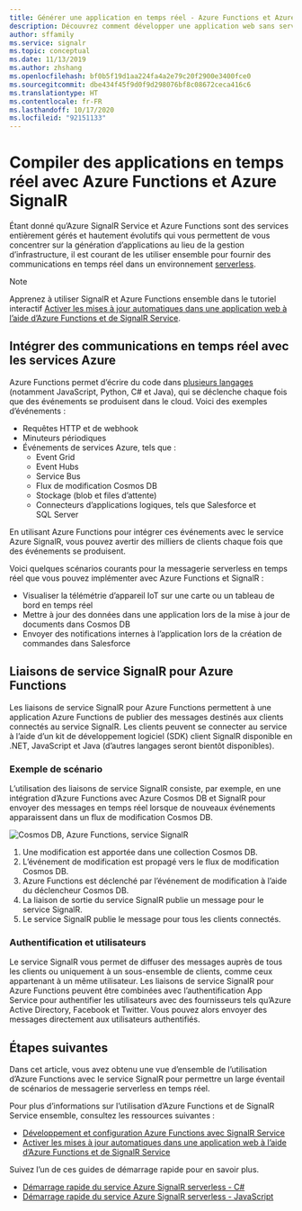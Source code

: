 ```yaml
---
title: Générer une application en temps réel - Azure Functions et Azure SignalR Service
description: Découvrez comment développer une application web sans serveur en temps réel avec Azure SignalR Service à l’aide de l’exemple suivant.
author: sffamily
ms.service: signalr
ms.topic: conceptual
ms.date: 11/13/2019
ms.author: zhshang
ms.openlocfilehash: bf0b5f19d1aa224fa4a2e79c20f2900e3400fce0
ms.sourcegitcommit: dbe434f45f9d0f9d298076bf8c08672ceca416c6
ms.translationtype: HT
ms.contentlocale: fr-FR
ms.lasthandoff: 10/17/2020
ms.locfileid: "92151133"
---
```

# <a name="build-real-time-apps-with-azure-functions-and-azure-signalr-service"></a>Compiler des applications en temps réel avec Azure Functions et Azure SignalR

Étant donné qu’Azure SignalR Service et Azure Functions sont des services entièrement gérés et hautement évolutifs qui vous permettent de vous concentrer sur la génération d’applications au lieu de la gestion d’infrastructure, il est courant de les utiliser ensemble pour fournir des communications en temps réel dans un environnement [serverless](https://azure.microsoft.com/solutions/serverless/).

> [!NOTE]
> Apprenez à utiliser SignalR et Azure Functions ensemble dans le tutoriel interactif [Activer les mises à jour automatiques dans une application web à l’aide d’Azure Functions et de SignalR Service](/learn/modules/automatic-update-of-a-webapp-using-azure-functions-and-signalr).

## <a name="integrate-real-time-communications-with-azure-services"></a>Intégrer des communications en temps réel avec les services Azure

Azure Functions permet d’écrire du code dans [plusieurs langages](../azure-functions/supported-languages.md) (notamment JavaScript, Python, C# et Java), qui se déclenche chaque fois que des événements se produisent dans le cloud. Voici des exemples d’événements :

* Requêtes HTTP et de webhook
* Minuteurs périodiques
* Événements de services Azure, tels que :
    - Event Grid
    - Event Hubs
    - Service Bus
    - Flux de modification Cosmos DB
    - Stockage (blob et files d’attente)
    - Connecteurs d’applications logiques, tels que Salesforce et SQL Server

En utilisant Azure Functions pour intégrer ces événements avec le service Azure SignalR, vous pouvez avertir des milliers de clients chaque fois que des événements se produisent.

Voici quelques scénarios courants pour la messagerie serverless en temps réel que vous pouvez implémenter avec Azure Functions et SignalR :

* Visualiser la télémétrie d’appareil IoT sur une carte ou un tableau de bord en temps réel
* Mettre à jour des données dans une application lors de la mise à jour de documents dans Cosmos DB
* Envoyer des notifications internes à l’application lors de la création de commandes dans Salesforce

## <a name="signalr-service-bindings-for-azure-functions"></a>Liaisons de service SignalR pour Azure Functions

Les liaisons de service SignalR pour Azure Functions permettent à une application Azure Functions de publier des messages destinés aux clients connectés au service SignalR. Les clients peuvent se connecter au service à l’aide d’un kit de développement logiciel (SDK) client SignalR disponible en .NET, JavaScript et Java (d’autres langages seront bientôt disponibles).

### <a name="an-example-scenario"></a>Exemple de scénario

L’utilisation des liaisons de service SignalR consiste, par exemple, en une intégration d’Azure Functions avec Azure Cosmos DB et SignalR pour envoyer des messages en temps réel lorsque de nouveaux événements apparaissent dans un flux de modification Cosmos DB.

![Cosmos DB, Azure Functions, service SignalR](media/signalr-concept-azure-functions/signalr-cosmosdb-functions.png)

1. Une modification est apportée dans une collection Cosmos DB.
2. L’événement de modification est propagé vers le flux de modification Cosmos DB.
3. Azure Functions est déclenché par l’événement de modification à l’aide du déclencheur Cosmos DB.
4. La liaison de sortie du service SignalR publie un message pour le service SignalR.
5. Le service SignalR publie le message pour tous les clients connectés.

### <a name="authentication-and-users"></a>Authentification et utilisateurs

Le service SignalR vous permet de diffuser des messages auprès de tous les clients ou uniquement à un sous-ensemble de clients, comme ceux appartenant à un même utilisateur. Les liaisons de service SignalR pour Azure Functions peuvent être combinées avec l’authentification App Service pour authentifier les utilisateurs avec des fournisseurs tels qu’Azure Active Directory, Facebook et Twitter. Vous pouvez alors envoyer des messages directement aux utilisateurs authentifiés.

## <a name="next-steps"></a>Étapes suivantes

Dans cet article, vous avez obtenu une vue d’ensemble de l’utilisation d’Azure Functions avec le service SignalR pour permettre un large éventail de scénarios de messagerie serverless en temps réel.

Pour plus d’informations sur l’utilisation d’Azure Functions et de SignalR Service ensemble, consultez les ressources suivantes :

* [Développement et configuration Azure Functions avec SignalR Service](signalr-concept-serverless-development-config.md)
* [Activer les mises à jour automatiques dans une application web à l’aide d’Azure Functions et de SignalR Service](/learn/modules/automatic-update-of-a-webapp-using-azure-functions-and-signalr)

Suivez l’un de ces guides de démarrage rapide pour en savoir plus.

* [Démarrage rapide du service Azure SignalR serverless - C#](signalr-quickstart-azure-functions-csharp.md)
* [Démarrage rapide du service Azure SignalR serverless - JavaScript](signalr-quickstart-azure-functions-javascript.md)